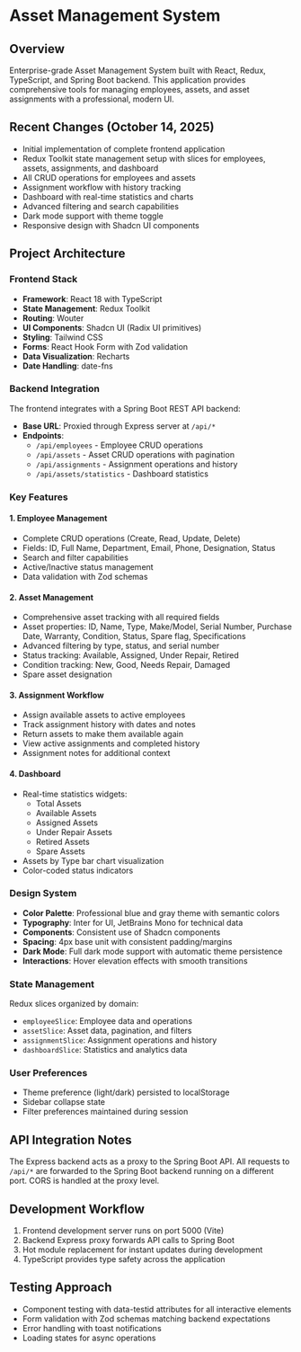 # Asset Management System

## Overview
Enterprise-grade Asset Management System built with React, Redux, TypeScript, and Spring Boot backend. This application provides comprehensive tools for managing employees, assets, and asset assignments with a professional, modern UI.

## Recent Changes (October 14, 2025)
- Initial implementation of complete frontend application
- Redux Toolkit state management setup with slices for employees, assets, assignments, and dashboard
- All CRUD operations for employees and assets
- Assignment workflow with history tracking
- Dashboard with real-time statistics and charts
- Advanced filtering and search capabilities
- Dark mode support with theme toggle
- Responsive design with Shadcn UI components

## Project Architecture

### Frontend Stack
- **Framework**: React 18 with TypeScript
- **State Management**: Redux Toolkit
- **Routing**: Wouter
- **UI Components**: Shadcn UI (Radix UI primitives)
- **Styling**: Tailwind CSS
- **Forms**: React Hook Form with Zod validation
- **Data Visualization**: Recharts
- **Date Handling**: date-fns

### Backend Integration
The frontend integrates with a Spring Boot REST API backend:
- **Base URL**: Proxied through Express server at `/api/*`
- **Endpoints**:
  - `/api/employees` - Employee CRUD operations
  - `/api/assets` - Asset CRUD operations with pagination
  - `/api/assignments` - Assignment operations and history
  - `/api/assets/statistics` - Dashboard statistics

### Key Features

#### 1. Employee Management
- Complete CRUD operations (Create, Read, Update, Delete)
- Fields: ID, Full Name, Department, Email, Phone, Designation, Status
- Search and filter capabilities
- Active/Inactive status management
- Data validation with Zod schemas

#### 2. Asset Management
- Comprehensive asset tracking with all required fields
- Asset properties: ID, Name, Type, Make/Model, Serial Number, Purchase Date, Warranty, Condition, Status, Spare flag, Specifications
- Advanced filtering by type, status, and serial number
- Status tracking: Available, Assigned, Under Repair, Retired
- Condition tracking: New, Good, Needs Repair, Damaged
- Spare asset designation

#### 3. Assignment Workflow
- Assign available assets to active employees
- Track assignment history with dates and notes
- Return assets to make them available again
- View active assignments and completed history
- Assignment notes for additional context

#### 4. Dashboard
- Real-time statistics widgets:
  - Total Assets
  - Available Assets
  - Assigned Assets
  - Under Repair Assets
  - Retired Assets
  - Spare Assets
- Assets by Type bar chart visualization
- Color-coded status indicators

### Design System
- **Color Palette**: Professional blue and gray theme with semantic colors
- **Typography**: Inter for UI, JetBrains Mono for technical data
- **Components**: Consistent use of Shadcn components
- **Spacing**: 4px base unit with consistent padding/margins
- **Dark Mode**: Full dark mode support with automatic theme persistence
- **Interactions**: Hover elevation effects with smooth transitions

### State Management
Redux slices organized by domain:
- `employeeSlice`: Employee data and operations
- `assetSlice`: Asset data, pagination, and filters
- `assignmentSlice`: Assignment operations and history
- `dashboardSlice`: Statistics and analytics data

### User Preferences
- Theme preference (light/dark) persisted to localStorage
- Sidebar collapse state
- Filter preferences maintained during session

## API Integration Notes
The Express backend acts as a proxy to the Spring Boot API. All requests to `/api/*` are forwarded to the Spring Boot backend running on a different port. CORS is handled at the proxy level.

## Development Workflow
1. Frontend development server runs on port 5000 (Vite)
2. Backend Express proxy forwards API calls to Spring Boot
3. Hot module replacement for instant updates during development
4. TypeScript provides type safety across the application

## Testing Approach
- Component testing with data-testid attributes for all interactive elements
- Form validation with Zod schemas matching backend expectations
- Error handling with toast notifications
- Loading states for async operations
